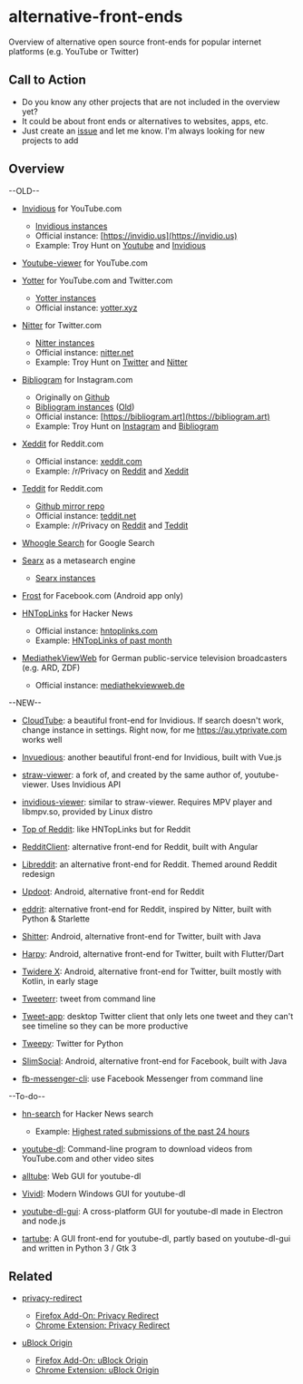 # alternative-front-ends
Overview of alternative open source front-ends for popular internet platforms (e.g. YouTube or Twitter)

## Call to Action
- Do you know any other projects that are not included in the overview yet?
- It could be about front ends or alternatives to websites, apps, etc.
- Just create an [issue](https://github.com/mendel5/alternative-front-ends/issues) and let me know. I'm always looking for new projects to add

## Overview

--OLD--

- [Invidious](https://github.com/iv-org/invidious) for YouTube.com
  - [Invidious instances](https://github.com/iv-org/documentation/blob/master/Invidious-Instances.md)
  - Official instance: [https://invidio.us](https://invidio.us)
  - Example: Troy Hunt on [Youtube](https://www.youtube.com/user/troyhuntdotcom/videos) and [Invidious](https://invidio.us/channel/troyhuntdotcom)

- [Youtube-viewer](https://github.com/trizen/youtube-viewer) for YouTube.com

- [Yotter](https://github.com/ytorg/Yotter) for YouTube.com and Twitter.com
  - [Yotter instances](https://github.com/ytorg/Yotter#public-instances)
  - Official instance: [yotter.xyz](https://yotter.xyz)

- [Nitter](https://github.com/zedeus/nitter) for Twitter.com
  - [Nitter instances](https://github.com/zedeus/nitter/wiki/Instances)
  - Official instance: [nitter.net](https://nitter.net/)
  - Example: Troy Hunt on [Twitter](https://twitter.com/troyhunt) and [Nitter](https://nitter.net/troyhunt)

- [Bibliogram](https://sr.ht/~cadence/bibliogram/) for Instagram.com
  - Originally on [Github](https://github.com/cloudrac3r/bibliogram)
  - [Bibliogram instances](https://git.sr.ht/~cadence/bibliogram-docs/tree/master/docs/Instances.md) ([Old](https://github.com/cloudrac3r/bibliogram/wiki/Instances))
  - Official instance: [https://bibliogram.art](https://bibliogram.art)
  - Example: Troy Hunt on [Instagram](https://www.instagram.com/troyhunt/) and [Bibliogram](https://bibliogram.art/u/troyhunt)

- [Xeddit](https://github.com/ErlingMK/Xeddit) for Reddit.com
  - Official instance: [xeddit.com](https://www.xeddit.com/)
  - Example: /r/Privacy on [Reddit](https://www.reddit.com/r/privacy/) and [Xeddit](https://www.xeddit.com/r/privacy/)

- [Teddit](https://codeberg.org/teddit/teddit) for Reddit.com
  - [Github mirror repo](https://github.com/teddit-net/teddit)
  - Official instance: [teddit.net](https://teddit.net/)
  - Example: /r/Privacy on [Reddit](https://www.reddit.com/r/privacy/) and [Teddit](https://teddit.net/r/privacy)

- [Whoogle Search](https://github.com/benbusby/whoogle-search) for Google Search

- [Searx](https://github.com/searx/searx) as a metasearch engine
  - [Searx instances](https://searx.space/)

- [Frost](https://github.com/AllanWang/Frost-for-Facebook) for Facebook.com (Android app only)

- [HNTopLinks](https://github.com/eguller/hntoplinks) for Hacker News
  - Official instance: [hntoplinks.com](http://www.hntoplinks.com/)
  - Example: [HNTopLinks of past month](http://www.hntoplinks.com/month)

- [MediathekViewWeb](https://github.com/mediathekview/mediathekviewweb) for German public-service television broadcasters (e.g. ARD, ZDF)
  - Official instance: [mediathekviewweb.de](https://mediathekviewweb.de/)


--NEW--


- [CloudTube](https://git.sr.ht/~cadence/cloudtube): a beautiful front-end for Invidious. If search doesn't work, change instance in settings. Right now, for me https://au.ytprivate.com works well

- [Invuedious](https://github.com/bocchilorenzo/invuedious): another beautiful front-end for Invidious, built with Vue.js

- [straw-viewer](https://github.com/trizen/straw-viewer): a fork of, and created by the same author of, youtube-viewer. Uses Invidious API

- [invidious-viewer](https://github.com/git-bruh/invidious-viewer): similar to straw-viewer. Requires MPV player and libmpv.so, provided by Linux distro

- [Top of Reddit](https://github.com/mgerb/top-of-reddit): like HNTopLinks but for Reddit

- [RedditClient](https://github.com/grey-r/RedditSharp): alternative front-end for Reddit, built with Angular

- [Libreddit](https://libredd.it/): an alternative front-end for Reddit. Themed around Reddit redesign

- [Updoot](https://github.com/adityam49/Updoot): Android, alternative front-end for Reddit

- [eddrit](https://github.com/corenting/eddrit): alternative front-end for Reddit, inspired by Nitter, built with Python & Starlette

- [Shitter](https://github.com/nuclearfog/Shitter): Android, alternative front-end for Twitter, built with Java

- [Harpy](https://github.com/robertodoering/harpy): Android, alternative front-end for Twitter, built with Flutter/Dart

- [Twidere X](https://github.com/TwidereProject/TwidereX-Android): Android, alternative front-end for Twitter, built mostly with Kotlin, in early stage

- [Tweeterr](https://github.com/sherwyn11/Tweeterr): tweet from command line

- [Tweet-app](https://github.com/rhysd/tweet-app): desktop Twitter client that only lets one tweet and they can't see timeline so they can be more productive

- [Tweepy](https://github.com/tweepy/tweepy): Twitter for Python

- [SlimSocial](https://github.com/rignaneseleo/SlimSocial-for-Facebook): Android, alternative front-end for Facebook, built with Java

- [fb-messenger-cli](https://github.com/Alex-Rose/fb-messenger-cli): use Facebook Messenger from command line

--To-do--

- [hn-search](https://github.com/algolia/hn-search) for Hacker News search
  - Example: [Highest rated submissions of the past 24 hours](https://hn.algolia.com/?sort=byPopularity&page=0&dateRange=last24h&type=all)

- [youtube-dl](https://github.com/ytdl-org/youtube-dl): Command-line program to download videos from YouTube.com and other video sites

- [alltube](https://github.com/Rudloff/alltube): Web GUI for youtube-dl

- [Vividl](https://github.com/Bluegrams/Vividl): Modern Windows GUI for youtube-dl

- [youtube-dl-gui](https://github.com/jely2002/youtube-dl-gui): A cross-platform GUI for youtube-dl made in Electron and node.js

- [tartube](https://github.com/axcore/tartube): A GUI front-end for youtube-dl, partly based on youtube-dl-gui and written in Python 3 / Gtk 3

## Related

- [privacy-redirect](https://github.com/SimonBrazell/privacy-redirect)
  - [Firefox Add-On: Privacy Redirect](https://addons.mozilla.org/en-US/firefox/addon/privacy-redirect/)
  - [Chrome Extension: Privacy Redirect](https://chrome.google.com/webstore/detail/privacy-redirect/pmcmeagblkinmogikoikkdjiligflglb)

- [uBlock Origin](https://github.com/gorhill/uBlock)
  - [Firefox Add-On: uBlock Origin](https://addons.mozilla.org/en-US/firefox/addon/ublock-origin/)
  - [Chrome Extension: uBlock Origin](https://chrome.google.com/webstore/detail/ublock-origin/cjpalhdlnbpafiamejdnhcphjbkeiagm)
